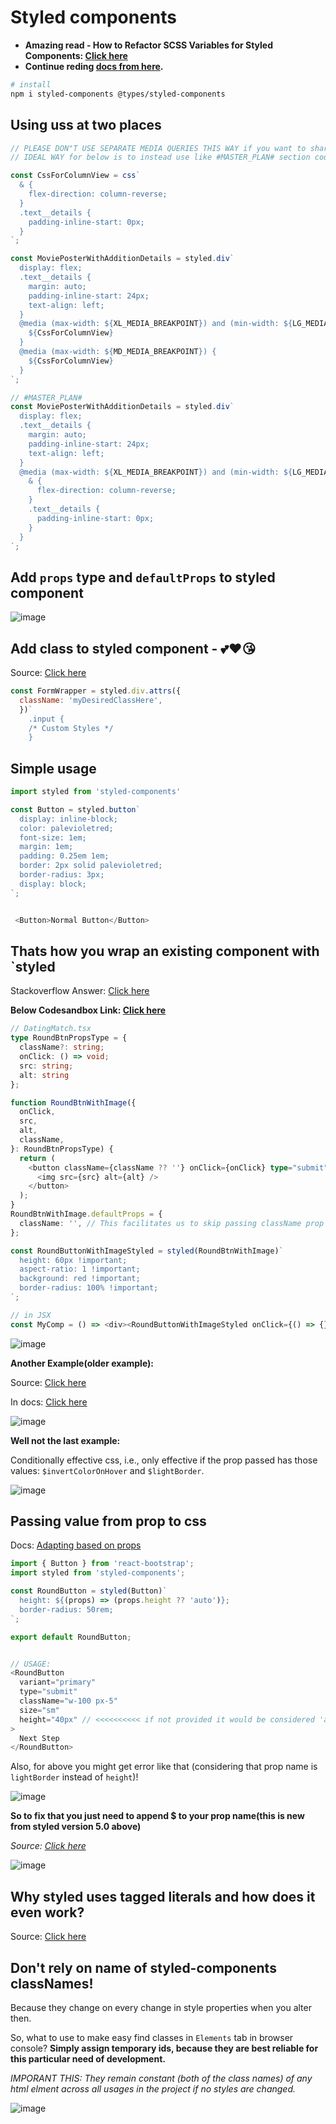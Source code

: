# Styled components

- **Amazing read - How to Refactor SCSS Variables for Styled Components: [Click here](https://code.likeagirl.io/how-to-refactor-scss-variables-for-styled-components-e0a7610fcbb4)**
- **Continue reding [docs from here](https://styled-components.com/docs/basics#getting-started).**

```bash
# install
npm i styled-components @types/styled-components
```

## Using uss at two places

```ts
// PLEASE DON"T USE SEPARATE MEDIA QUERIES THIS WAY if you want to share code b/w them, this is a contrived example to show usage of css in multiple places only.
// IDEAL WAY for below is to instead use like #MASTER_PLAN# section code block.

const CssForColumnView = css`
  & {
    flex-direction: column-reverse;
  }
  .text__details {
    padding-inline-start: 0px;
  }
`;

const MoviePosterWithAdditionDetails = styled.div`
  display: flex;
  .text__details {
    margin: auto;
    padding-inline-start: 24px;
    text-align: left;
  }
  @media (max-width: ${XL_MEDIA_BREAKPOINT}) and (min-width: ${LG_MEDIA_BREAKPOINT}) {
    ${CssForColumnView}
  }
  @media (max-width: ${MD_MEDIA_BREAKPOINT}) {
    ${CssForColumnView}
  }
`;
```

```ts
// #MASTER_PLAN#
const MoviePosterWithAdditionDetails = styled.div`
  display: flex;
  .text__details {
    margin: auto;
    padding-inline-start: 24px;
    text-align: left;
  }
  @media (max-width: ${XL_MEDIA_BREAKPOINT}) and (min-width: ${LG_MEDIA_BREAKPOINT}), (max-width: ${MD_MEDIA_BREAKPOINT}) {
    & {
      flex-direction: column-reverse;
    }
    .text__details {
      padding-inline-start: 0px;
    }
  }
`;
```

## Add `props` type and `defaultProps` to styled component

![image](https://user-images.githubusercontent.com/31458531/235714441-12bd188b-06e0-49c9-892e-6a5353794987.png)


## Add class to styled component - 💕❤😘

Source: [Click here](https://stackoverflow.com/questions/59756648/add-classes-to-styled-component)

```js
const FormWrapper = styled.div.attrs({
  className: 'myDesiredClassHere',
  })`
    .input {
    /* Custom Styles */
    }
```


## Simple usage

```js
import styled from 'styled-components'

const Button = styled.button`
  display: inline-block;
  color: palevioletred;
  font-size: 1em;
  margin: 1em;
  padding: 0.25em 1em;
  border: 2px solid palevioletred;
  border-radius: 3px;
  display: block;
`;


 <Button>Normal Button</Button>
```

## Thats how you wrap an existing component with `styled

Stackoverflow Answer: [Click here](https://stackoverflow.com/a/52542937/10012446)

**Below Codesandbox Link: [Click here](https://codesandbox.io/s/objective-wave-bwzfpl?file=/src/App.tsx)**

```ts
// DatingMatch.tsx
type RoundBtnPropsType = {
  className?: string;
  onClick: () => void;
  src: string;
  alt: string
};

function RoundBtnWithImage({
  onClick,
  src,
  alt,
  className,
}: RoundBtnPropsType) {
  return (
    <button className={className ?? ''} onClick={onClick} type="submit">
      <img src={src} alt={alt} />
    </button>
  );
}
RoundBtnWithImage.defaultProps = {
  className: '', // This facilitates us to skip passing className prop to the `RoundButtonWithImageStyled` when we actually use it in JSX. FYI: If you add a className prop to `RoundButtonWithImageStyled` then that class will also be assigned to `button` tag as well. AWESOME, isn't IT!
};

const RoundButtonWithImageStyled = styled(RoundBtnWithImage)`
  height: 60px !important;
  aspect-ratio: 1 !important;
  background: red !important;
  border-radius: 100% !important;
`;

// in JSX
const MyComp = () => <div><RoundButtonWithImageStyled onClick={() => {}} src="" alt="Pass Button Here" /></div>
```

![image](https://user-images.githubusercontent.com/31458531/205321080-838ccb5c-da57-4ebc-8593-c3634d9ae90e.png)

**Another Example(older example):**

Source: [Click here](https://stackoverflow.com/a/66170576/10012446)

In docs: [Click here](https://styled-components.com/docs/api#transient-props)

![image](https://user-images.githubusercontent.com/31458531/202514876-65e03d7f-aac7-4f05-aa6a-5e49dafc1182.png)


**Well not the last example:**

Conditionally effective css, i.e., only effective if the prop passed has those values: `$invertColorOnHover` and `$lightBorder`.

![image](https://user-images.githubusercontent.com/31458531/205344157-9c6c885d-d64e-4dbf-aa87-8f15b5b0fee7.png)


## Passing value from prop to css

Docs: [Adapting based on props](https://styled-components.com/docs/basics#adapting-based-on-props)

```js
import { Button } from 'react-bootstrap';
import styled from 'styled-components';

const RoundButton = styled(Button)`
  height: ${(props) => (props.height ?? 'auto')};
  border-radius: 50rem;
`;

export default RoundButton;


// USAGE:
<RoundButton
  variant="primary"
  type="submit"
  className="w-100 px-5"
  size="sm"
  height="40px" // <<<<<<<<<< if not provided it would be considered 'auto'
>
  Next Step
</RoundButton>

```

Also, for above you might get error like that (considering that prop name is `lightBorder` instead of `height`)!

![image](https://user-images.githubusercontent.com/31458531/205305518-fbdbc26b-32d1-42ea-be3b-7910b07dc08a.png)


**So to fix that you just need to append $ to your prop name(this is new from styled version 5.0 above)**

*Source: [Click here](https://gist.github.com/meddokss/009cdb5192e487654c0d90cd8f692214)*

![image](https://user-images.githubusercontent.com/31458531/205305372-c19e5bd0-cb96-45c7-bea8-43cf5205e3a5.png)

## Why styled uses tagged literals and how does it even work?

Source: [Click here](https://styled-components.com/docs/advanced#tagged-template-literals)


## Don't rely on name of styled-components classNames!

Because they change on every change in style properties when you alter then.

So, what to use to make easy find classes in `Elements` tab in browser console? **Simply assign temporary ids, because they are best reliable for this particular need of development.**

*IMPORANT THIS: They remain constant (both of the class names) of any html elment across all usages in the project if no styles are changed.*

![image](https://github.com/sahilrajput03/cssDesignTrail/assets/31458531/ed5d4e44-e448-4e74-833a-277bf21b6a2b)

